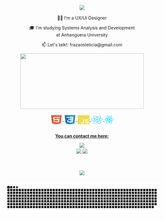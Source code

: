 <div align="center">
<img src="https://readme-typing-svg.herokuapp.com/?font=Righteous&size=35&color=FFFef3&center=true&vCenter=true&width=500&height=70&duration=4000&lines=Hello,+World.+👋;+I'm+Letícia+Frazão!;" />

</h1>


<p>👩‍💻 I’m a UX/UI Designer</p>
<p>🎓 I'm studying Systems Analysis and Development<br>at Anhanguera University</p>
<p>📫 Let's talk!: frazaosleticia@gmail.com</p>



<div>
  <a href="https://github.com/leticiasfrazao">
  <img height="180em" width="400px" src="https://github-readme-stats.vercel.app/api/top-langs/?username=leticiasfrazao&layout=compact&langs_count=7&theme=panda"/>
</div>
  
<div style="display: inline_block"> 
<div style="display: inline_block"><br>
  <img align="center" alt="leticia-HTML" height="30" width="40" src="https://raw.githubusercontent.com/devicons/devicon/master/icons/html5/html5-original.svg">
  <img align="center" alt="leticia-CSS" height="30" width="40" src="https://raw.githubusercontent.com/devicons/devicon/master/icons/css3/css3-original.svg">
  <img align="center" alt="leticiai-Js" height="30" width="40" src="https://raw.githubusercontent.com/devicons/devicon/master/icons/javascript/javascript-plain.svg">
  <img align="center" alt="leticia-React" height="30" width="40" src="https://raw.githubusercontent.com/devicons/devicon/master/icons/react/react-original.svg">
  <img align="center" alt="Tami-React-Native" height="30" width="30" src="https://raw.githubusercontent.com/ruandersonvieira/ruandersonvieira/master/.github/assets/img/icon/mobile/reactnative.png">

</div>

##

**You can contact me here:**

  <div>
    
  <a href = "mailto:frazaosleticia@gmail.com"><img src="https://img.shields.io/badge/Gmail-D14836?style=for-the-badge&logo=gmail&logoColor=white" target="_blank"></a><br>
  <a href="https://www.linkedin.com/in/letícia-silva-frazão/" target="_blank"><img src="https://img.shields.io/badge/-LinkedIn-%230077B5?style=for-the-badge&logo=linkedin&logoColor=white" target="_blank"></a> 
    <a href="https://www.behance.net/letciasilvaux" target="_blank"><img src="https://img.shields.io/badge/Behance-0054F7?style=for-the-badge&logo=behance&logoColor=white" target="_blank"></a> 

</div>

<h1 align="center">
    <img src="https://readme-typing-svg.herokuapp.com/?font=Righteous&size=35&color=FFFef3&center=true&vCenter=true&width=500&height=70&duration=4000&lines=Thanks+for+.README!+😊" />
</h1>

![Snake animation](https://raw.githubusercontent.com/leticiasfrazao/leticiasfrazao/ad6fa7bb86334b9234c377dcb8604924e0b91bdf/snake-gif.svg)
  </div>


<!--
**leticiasfrazao/leticiasfrazao** is a ✨ _special_ ✨ repository because its `README.md` (this file) appears on your GitHub profile.

Here are some ideas to get you started:

- 🔭 I’m currently working as UX/UI Designer
- 🌱 I’m currently learning Front-End Development
- 📫 How to reach me: frazaosleticia@gmail.com
- 😄 Pronouns: she/her

